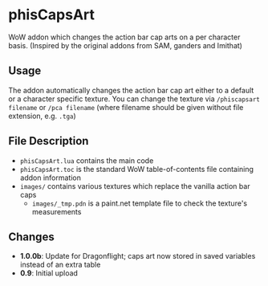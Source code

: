 # phisCapsArt
WoW addon which changes the action bar cap arts on a per character basis. (Inspired by the original addons from SAM, ganders and Imithat)

## Usage
The addon automatically changes the action bar cap art either to a default or a character specific texture. You can change the texture via `/phiscapsart filename` or `/pca filename` (where filename should be given without file extension, e.g. `.tga`)

## File Description
- `phisCapsArt.lua` contains the main code
- `phisCapsArt.toc` is the standard WoW table-of-contents file containing addon information
- `images/` contains various textures which replace the vanilla action bar caps
    - `images/_tmp.pdn` is a paint.net template file to check the texture's measurements

## Changes
- **1.0.0b**: Update for Dragonflight; caps art now stored in saved variables instead of an extra table
- **0.9**: Initial upload